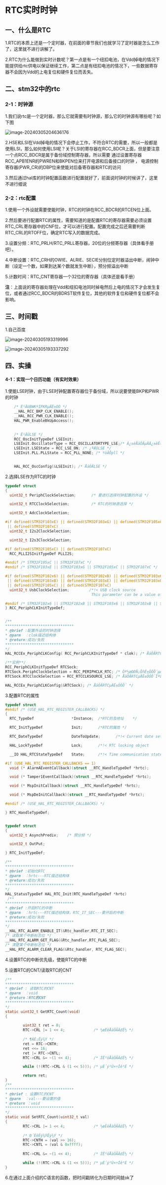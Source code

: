# RTC实时时钟

## 一、什么是RTC

1.RTC的本质上还是一个定时器，在前面的章节我们也就学习了定时器是怎么工作了，这里就不进行讲解了。

2.RTC为什么能做到实时计数呢？第一点是有一个纽扣电池，在Vdd掉电的情况下能提供给rtc供电以保证继续工作，第二点是有纽扣电池的情况下，一些数据寄存器不会因为Vdd的上电复位和硬件复位而丢失。

## 二、stm32中的rtc

### 2-1：时钟源

1.我们说rtc是一个定时器，那么它就需要有时钟源，那么它的时钟源有哪些呢？如下图

![image-20240305204636176](pic\image-20240305204636176.png)

2.HSE和LSI在Vdd掉电的情况下会停止工作，不符合RTC的需要，所以一般都是使用LSI，那么如何使用LSI呢？关于LSI的寄存器在RCC_BDCR上面，但是要注意一个点RCC_BDCR是属于备份域控制寄存器，所以需要 通过设置寄存器RCC_APB1ENR的PWREN和BKPEN位来打开电源和后备接口的时钟 ， 电源控制寄存器(PWR_CR)的DBP位来使能对后备寄存器和RTC的访问

3.然后通过hal库的时钟配置函数进行配置就好了，前面说时钟的时候讲了，这里不进行细说

### 2-2：rtc配置

1.使用一个外设就需要使能时钟，RTC的时钟在RCC_BDCR的RTCEN位上面。

2.然后要进行配置RTC的属性，需要知道的是配置RTC的寄存器需要必须设置RTC_CRL寄存器中的CNF位，才可以进行配置。配置完成之后还需要判断RTC_CRL的RTOFF位，确定RTC写入的数据完成。

3.设置分频：RTC_PRLH/RTC_PRLL寄存器，20位的分频寄存器（具体看手册吧）。

4.中断设置：RTC_CRH的OWIE、ALRIE、SECIE分别位定时器溢出中断，闹钟中断（设定一个数，如果到达某个数就发生中断），预分频溢出中断

5.计数时间：RTC_CNT寄存器一个32位的寄存器（具体还是看手册）



**注**：上面说的寄存器处理在Vdd和纽扣电池同时掉电然后上电的情况下才会发生复位，或者通过RCC_BDCR的BDRST软件复位，其他的软件复位和硬件复位都不会影响。

## 三、时间戳

1.自己百度



![image-20240305193319996](pic\image-20240305193319996.png)

![image-20240305193337292](pic\image-20240305193337292.png)



## 四、实操

#### 4-1：实现一个日历功能（有实时效果）

1.使能LSE时钟，由于LSE时钟配置寄存器位于备份域，所以说要使能BKP和PWR的时钟

```c
	/* Ê¹ÄÜBWKºÍPKRµÄÊ±ÖÓ */
	__HAL_RCC_BKP_CLK_ENABLE();
	__HAL_RCC_PWR_CLK_ENABLE();
	HAL_PWR_EnableBkUpAccess();
	
	
	/* Ê¹ÄÜLSE */
	RCC_OscInitTypeDef LSEInit;
	LSEInit.OscillatorType = RCC_OSCILLATORTYPE_LSE;/* Ä¿±êÅäÖÃµÄÄ¿±êÊ±ÖÓÔ´ÎªLSE */
	LSEInit.LSEState = RCC_LSE_ON; /* ¿ªÆôLSE */
	LSEInit.PLL.PLLState = RCC_PLL_NONE; /* ºöÂÔpll */
	

	HAL_RCC_OscConfig(&LSEInit); /* ÅäÖÃLSE */	
```

2.选择LSE作为RTC的时钟

```c
typedef struct
{
  uint32_t PeriphClockSelection;       /* 要进行选择时钟配置的外设 */

  uint32_t RTCClockSelection;          /* RTC的时钟源选择 */  

  uint32_t AdcClockSelection;         

#if defined(STM32F103xE) || defined(STM32F103xG) || defined(STM32F105xC)\
 || defined(STM32F107xC)
  uint32_t I2s2ClockSelection;        

  uint32_t I2s3ClockSelection;        

#if defined(STM32F105xC) || defined(STM32F107xC)
  RCC_PLLI2SInitTypeDef PLLI2S; 

#endif /* STM32F105xC || STM32F107xC */
#endif /* STM32F103xE || STM32F103xG || STM32F105xC || STM32F107xC */

#if defined(STM32F102x6) || defined(STM32F102xB) || defined(STM32F103x6)\
 || defined(STM32F103xB) || defined(STM32F103xE) || defined(STM32F103xG)\
 || defined(STM32F105xC) || defined(STM32F107xC)
  uint32_t UsbClockSelection;         /*!< USB clock source
                                       This parameter can be a value of @ref RCCEx_USB_Prescaler */

#endif /* STM32F102x6 || STM32F102xB || STM32F103x6 || STM32F103xB || STM32F103xE || STM32F103xG || STM32F105xC || STM32F107xC */
} RCC_PeriphCLKInitTypeDef;


/**
*******************************
* @brief :配置外设的时钟选择
* @parm  ：clok描述结构体
* @return:成功/失败
*******************************
*/
HAL_RCCEx_PeriphCLKConfig( RCC_PeriphCLKInitTypeDef * clok); /* ÅäÖÃRTCµÄÊ±ÖÓÔ´ */	

/**实例**/
RCC_PeriphCLKInitTypeDef RTCSock;
RTCSock.PeriphClockSelection = RCC_PERIPHCLK_RTC; /* Òª½øÐÐÑ¡ÔñÊ±ÖÓÔ´µÄÍâÉè */
RTCSock.RTCClockSelection = RCC_RTCCLKSOURCE_LSE; /* ÅäÖÃRTCµÄÊ±ÖÓÔ´ÎªLSE */

HAL_RCCEx_PeriphCLKConfig(&RTCSock); /* ÅäÖÃRTCµÄÊ±ÖÓÔ´ */	

```

3.配置RTC的属性

```c
typedef struct
#endif /* (USE_HAL_RTC_REGISTER_CALLBACKS) */
{
  RTC_TypeDef                 *Instance;  /*RTC的及地址    */

  RTC_InitTypeDef             Init;       /*RTC的属性 */

  RTC_DateTypeDef             DateToUpdate;       /*!< Current date set by user and updated automatically  */

  HAL_LockTypeDef             Lock;       /*!< RTC locking object       */

  __IO HAL_RTCStateTypeDef    State;      /*!< Time communication state */

#if (USE_HAL_RTC_REGISTER_CALLBACKS == 1)
  void (* AlarmAEventCallback)(struct __RTC_HandleTypeDef *hrtc);           /*!< RTC Alarm A Event callback         */

  void (* Tamper1EventCallback)(struct __RTC_HandleTypeDef *hrtc);          /*!< RTC Tamper 1 Event callback        */

  void (* MspInitCallback)(struct __RTC_HandleTypeDef *hrtc);               /*!< RTC Msp Init callback              */

  void (* MspDeInitCallback)(struct __RTC_HandleTypeDef *hrtc);             /*!< RTC Msp DeInit callback            */

#endif /* (USE_HAL_RTC_REGISTER_CALLBACKS) */

} RTC_HandleTypeDef;


typedef struct
{
  uint32_t AsynchPrediv;    /* 预分频 */

  uint32_t OutPut;          

} RTC_InitTypeDef;

/**
*******************************
* @brief :初始化RTC
* @parm  ：hrtc---RTC描述结构体
* @return:成功/失败
*******************************
*/
HAL_StatusTypeDef HAL_RTC_Init(RTC_HandleTypeDef *hrtc)
 /**
*******************************
* @brief :开启RTC的中断
* @parm  ：hrtc---RTC描述结构体，RTC_IT_SEC---要开启的中断
* @return:成功/失败
*******************************
*/
__HAL_RTC_ALARM_ENABLE_IT(&Rtc_handler,RTC_IT_SEC);
/* 读取某个中断标志位 */
__HAL_RTC_ALARM_GET_FLAG(&Rtc_handler,RTC_FLAG_SEC);
/* 清楚某个中断标志位 */
__HAL_RTC_ALARM_CLEAR_FLAG(&Rtc_handler, RTC_FLAG_SEC); 

```

4.设置RTC的中断优先级，使能RTC的中断

5.设置RTC的CNT/读取RTC的CNT

```c
/**
*******************************
* @brief : 读取RTC的CNT
* @parm  ：void
* @return：RTC的CNT
*******************************
*/
static uint32_t GetRTC_Count(void)
{
	
		uint32_t ret = 0;
		RTC->CRL |= 1 << 4;             /* ½øÈëÅäÖÃÄ£Ê½ */
	
		/* ¶ÁÈ¡Êý¾Ý */
		ret = RTC->CNTH;
		ret <<= 16;
		ret |= RTC->CNTL;         
		RTC->CRL &= ~(1 << 4);          /* ÍË³öÅäÖÃÄ£Ê½ */

		while (!(RTC->CRL & (1 << 5))); /* µÈ´ý²Ù×÷Íê³É */

		return ret;
}
/**
*******************************
* @brief : 设置RTC的CNT
* @parm  ：val---要设置的值
* @return ：void
*******************************
*/
static void SetRTC_Count(uint32_t val)
{
		RTC->CRL |= 1 << 4;             /* ½øÈëÅäÖÃÄ£Ê½ */
	
		/* Ð´ÈëÊý¾ÝÊý¾Ý */
		RTC->CNTH = (val >> 16);
		RTC->CNTL = (val & 0xffff);    
	
		RTC->CRL &= ~(1 << 4);          /* ÍË³öÅäÖÃÄ£Ê½ */

		while (!(RTC->CRL & (1 << 5))); /* µÈ´ý²Ù×÷Íê³É */
}
```

6.在通过上面介绍的C语言的函数，把时间戳转化为日期时间就ok了
